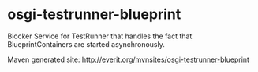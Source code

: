 osgi-testrunner-blueprint
=========================

Blocker Service for TestRunner that handles the fact that BlueprintContainers are started asynchronously.

Maven generated site: http://everit.org/mvnsites/osgi-testrunner-blueprint
